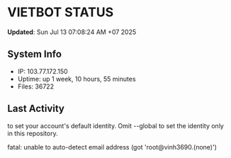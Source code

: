 # VIETBOT STATUS
**Updated**: Sun Jul 13 07:08:24 AM +07 2025

## System Info
- IP: 103.77.172.150
- Uptime: up 1 week, 10 hours, 55 minutes
- Files: 36722

## Last Activity

to set your account's default identity.
Omit --global to set the identity only in this repository.

fatal: unable to auto-detect email address (got 'root@vinh3690.(none)')
